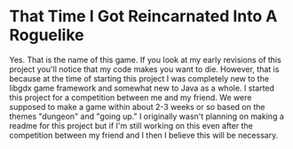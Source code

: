 # That Time I Got Reincarnated Into A Roguelike
Yes. That is the name of this game. If you look at my early revisions of this project you'll notice that my code makes you want to die.
However, that is because at the time of starting this project I was completely new to the libgdx game framework and somewhat new to Java as a whole.
I started this project for a competition between me and my friend. We were supposed to make a game within about 2-3 weeks or so based on the themes "dungeon" and "going up."
I originally wasn't planning on making a readme for this project but if I'm still working on this even after the competition between my friend and I then I believe this will be necessary. 
